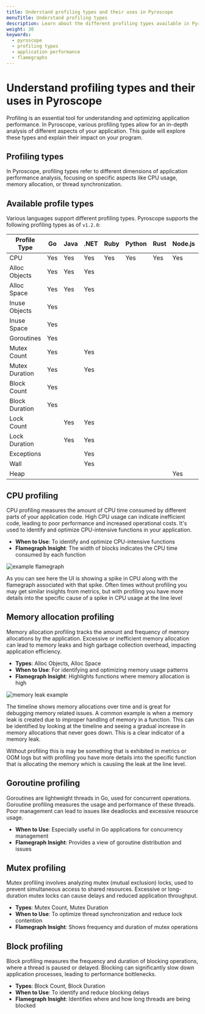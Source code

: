 ```yaml
---
title: Understand profiling types and their uses in Pyroscope
menuTitle: Understand profiling types
description: Learn about the different profiling types available in Pyroscope and how to effectively use them in your application performance analysis.
weight: 30
keywords:
  - pyroscope
  - profiling types
  - application performance
  - flamegraphs
---
```


# Understand profiling types and their uses in Pyroscope

Profiling is an essential tool for understanding and optimizing application performance. In Pyroscope, various profiling types allow for an in-depth analysis of different aspects of your application. This guide will explore these types and explain their impact on your program.

## Profiling types

In Pyroscope, profiling types refer to different dimensions of application performance analysis, focusing on specific aspects like CPU usage, memory allocation, or thread synchronization.

## Available profile types

Various languages support different profiling types. Pyroscope supports the following profiling types as of `v1.2.0`:

| Profile Type       | Go    | Java  | .NET  | Ruby  | Python | Rust  | Node.js | eBPF (Go) | eBPF (Python) |
|--------------------|-------|-------|-------|-------|--------|-------|---------|-----------|--------------|
| CPU                | Yes   | Yes   | Yes   | Yes   | Yes    | Yes   | Yes     | Yes       | Yes          |
| Alloc Objects      | Yes   | Yes   | Yes   |       |        |       |         |           |              |
| Alloc Space        | Yes   | Yes   | Yes   |       |        |       |         |           |              |
| Inuse Objects      | Yes   |       |       |       |        |       |         |           |              |
| Inuse Space        | Yes   |       |       |       |        |       |         |           |              |
| Goroutines         | Yes   |       |       |       |        |       |         |           |              |
| Mutex Count        | Yes   |       | Yes   |       |        |       |         |           |              |
| Mutex Duration     | Yes   |       | Yes   |       |        |       |         |           |              |
| Block Count        | Yes   |       |       |       |        |       |         |           |              |
| Block Duration     | Yes   |       |       |       |        |       |         |           |              |
| Lock Count         |       | Yes   | Yes   |       |        |       |         |           |              |
| Lock Duration      |       | Yes   | Yes   |       |        |       |         |           |              |
| Exceptions         |       |       | Yes   |       |        |       |         |           |              |
| Wall               |       |       | Yes   |       |        |       |         |           |              |
| Heap               |       |       |       |       |        |       | Yes     |           |              |

## CPU profiling

<!-- We can link to each of these from within the Pyroscope UI in the little (i) icon. -->

CPU profiling measures the amount of CPU time consumed by different parts of your application code. High CPU usage can indicate inefficient code, leading to poor performance and increased operational costs. It's used to identify and optimize CPU-intensive functions in your application.

- **When to Use**: To identify and optimize CPU-intensive functions
- **Flamegraph Insight**: The width of blocks indicates the CPU time consumed by each function

![example flamegraph](https://grafana.com/static/img/pyroscope/pyroscope-ui-single-2023-11-30.png)

As you can see here the UI is showing a spike in CPU along with the flamegraph associated with that spike. Often times without profiling you may get similar insights from metrics, but with profiling you have more details into the specific cause of a spike in CPU usage at the line level

<!-- ## FGprof (for go)
[todo add a link to the docs for fgprof]  -->

## Memory allocation profiling

Memory allocation profiling tracks the amount and frequency of memory allocations by the application. Excessive or inefficient memory allocation can lead to memory leaks and high garbage collection overhead, impacting application efficiency.

- **Types**: Alloc Objects, Alloc Space
- **When to Use**: For identifying and optimizing memory usage patterns
- **Flamegraph Insight**: Highlights functions where memory allocation is high

![memory leak example](https://grafana.com/static/img/pyroscope/pyroscope-memory-leak-2023-11-30.png)

The timeline shows memory allocations over time and is great for debugging memory related issues. A common example is when a memory leak is created due to improper handling of memory in a function. This can be identified by looking at the timeline and seeing a gradual increase in memory allocations that never goes down. This is a clear indicator of a memory leak.

Without profiling this is may be something that is exhibited in metrics or OOM logs but with profiling you have more details into the specific function that is allocating the memory which is causiing the leak at the line level.

## Goroutine profiling

Goroutines are lightweight threads in Go, used for concurrent operations. Goroutine profiling measures the usage and performance of these threads. Poor management can lead to issues like deadlocks and excessive resource usage.

- **When to Use**: Especially useful in Go applications for concurrency management
- **Flamegraph Insight**: Provides a view of goroutine distribution and issues

## Mutex profiling

Mutex profiling involves analyzing mutex (mutual exclusion) locks, used to prevent simultaneous access to shared resources. Excessive or long-duration mutex locks can cause delays and reduced application throughput.

- **Types**: Mutex Count, Mutex Duration
- **When to Use**: To optimize thread synchronization and reduce lock contention
- **Flamegraph Insight**: Shows frequency and duration of mutex operations

## Block profiling

Block profiling measures the frequency and duration of blocking operations, where a thread is paused or delayed. Blocking can significantly slow down application processes, leading to performance bottlenecks.

- **Types**: Block Count, Block Duration
- **When to Use**: To identify and reduce blocking delays
- **Flamegraph Insight**: Identifies where and how long threads are being blocked

<!-- # Next Steps: Exploring Pyroscope's UI(link to ui analysis docs) -->
